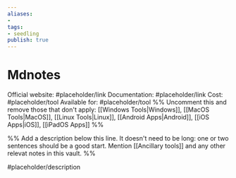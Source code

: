```yaml
---
aliases: 
- 
tags:
- seedling
publish: true
---
```


# Mdnotes

Official website: #placeholder/link 
Documentation: #placeholder/link 
Cost: #placeholder/tool
Available for: #placeholder/tool %% Uncomment this and remove those that don't apply: [[Windows Tools|Windows]], [[MacOS Tools|MacOS]], [[Linux Tools|Linux]], [[Android Apps|Android]], [[iOS Apps|iOS]], [[iPadOS Apps]] %%

%% Add a description below this line. It doesn't need to be long: one or two sentences should be a good start. Mention [[Ancillary tools]] and any other relevat notes in this vault. %%

#placeholder/description 
